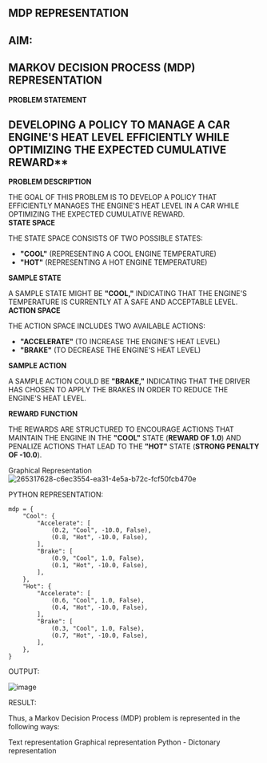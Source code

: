 ## MDP REPRESENTATION
## AIM:

## MARKOV DECISION PROCESS (MDP) REPRESENTATION
 **PROBLEM STATEMENT**  

## DEVELOPING A POLICY TO MANAGE A CAR ENGINE'S HEAT LEVEL EFFICIENTLY WHILE OPTIMIZING THE EXPECTED CUMULATIVE REWARD**  

 **PROBLEM DESCRIPTION**  

THE GOAL OF THIS PROBLEM IS TO DEVELOP A POLICY THAT EFFICIENTLY MANAGES THE ENGINE'S HEAT LEVEL IN A CAR WHILE OPTIMIZING THE EXPECTED CUMULATIVE REWARD.  
 **STATE SPACE**  

THE STATE SPACE CONSISTS OF TWO POSSIBLE STATES:  
- **"COOL"** (REPRESENTING A COOL ENGINE TEMPERATURE)  
- **"HOT"** (REPRESENTING A HOT ENGINE TEMPERATURE)  

 **SAMPLE STATE**  

A SAMPLE STATE MIGHT BE **"COOL,"** INDICATING THAT THE ENGINE'S TEMPERATURE IS CURRENTLY AT A SAFE AND ACCEPTABLE LEVEL.  **ACTION SPACE**  

THE ACTION SPACE INCLUDES TWO AVAILABLE ACTIONS:  
- **"ACCELERATE"** (TO INCREASE THE ENGINE'S HEAT LEVEL)  
- **"BRAKE"** (TO DECREASE THE ENGINE'S HEAT LEVEL)  

 **SAMPLE ACTION**  

A SAMPLE ACTION COULD BE **"BRAKE,"** INDICATING THAT THE DRIVER HAS CHOSEN TO APPLY THE BRAKES IN ORDER TO REDUCE THE ENGINE'S HEAT LEVEL.  

**REWARD FUNCTION**  

THE REWARDS ARE STRUCTURED TO ENCOURAGE ACTIONS THAT MAINTAIN THE ENGINE IN THE **"COOL"** STATE (**REWARD OF 1.0**) AND PENALIZE ACTIONS THAT LEAD TO THE **"HOT"** STATE (**STRONG PENALTY OF -10.0**).

Graphical Representation
![265317628-c6ec3554-ea31-4e5a-b72c-fcf50fcb470e](https://github.com/user-attachments/assets/9a0a97d6-e923-4ff2-9885-de887fa4211e)


 PYTHON REPRESENTATION:
```
mdp = {
    "Cool": {
        "Accelerate": [
            (0.2, "Cool", -10.0, False),
            (0.8, "Hot", -10.0, False),
        ],
        "Brake": [
            (0.9, "Cool", 1.0, False),
            (0.1, "Hot", -10.0, False),
        ],
    },
    "Hot": {
        "Accelerate": [
            (0.6, "Cool", 1.0, False),
            (0.4, "Hot", -10.0, False),
        ],
        "Brake": [
            (0.3, "Cool", 1.0, False),
            (0.7, "Hot", -10.0, False),
        ],
    },
}
```

 OUTPUT:

![image](https://github.com/user-attachments/assets/fb4401f1-26d5-4ca6-8d0d-32b9be70d053)



 RESULT:

Thus, a Markov Decision Process (MDP) problem is represented in the following ways:

Text representation
Graphical representation
Python - Dictonary representation


